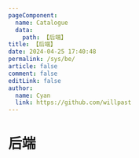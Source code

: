 ```yaml
---
pageComponent:
  name: Catalogue
  data:
    path: 【后端】
title: 【后端】
date: 2024-04-25 17:40:48
permalink: /sys/be/
article: false
comment: false
editLink: false
author:
  name: Cyan
  link: https://github.com/willpast
---
```

# 后端
